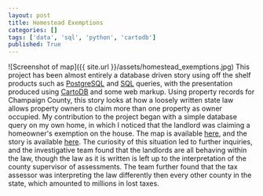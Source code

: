 ```yaml
---
layout: post
title: Homestead Exemptions
categories: []
tags: ['data', 'sql', 'python', 'cartodb']
published: True
---
```

![Screenshot of map]({{ site.url }}/assets/homestead_exemptions.jpg)
This project has been almost entirely a database driven story using off the shelf products such as [PostgreSQL](http://www.postgresql.org/) and [SQL](http://www.w3schools.com/sql/) queries, with the presentation produced using [CartoDB](https://cartodb.com/) and some web markup.
Using property records for Champaign County, this story looks at how a loosely written state law allows property owners to claim more than one property as owner occupied.
My contribution to the project began with a simple database query on my own home, in which I noticed that the landlord was claiming a homeowner's exemption on the house.
The map is available [here](http://docs.cu-citizenaccess.org/homestead-exemptions/), and the story is available [here](http://cu-citizenaccess.org/2015/07/14/landlords-benefit-from-loose-law-save-millions-in-taxes/). 
The curiosity of this situation led to further inquiries, and the investigative team found that the landlords are all behaving within the law, though the law as it is written is left up to the interpretation of the county supervisor of assessments.
The team further found that the tax assessor was interpreting the law differently then every other county in the state, which amounted to millions in lost taxes.